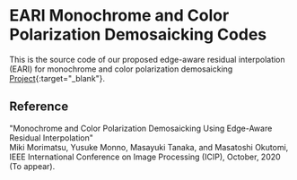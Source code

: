 # EARI Monochrome and Color Polarization Demosaicking Codes
This is the source code of our proposed edge-aware residual interpolation (EARI) for monochrome and color polarization demosaicking [Project](http://www.ok.sc.e.titech.ac.jp/res/PolarDem/index.html){:target="_blank"}.

## Reference
"Monochrome and Color Polarization Demosaicking Using Edge-Aware Residual Interpolation"<br>
Miki Morimatsu, Yusuke Monno, Masayuki Tanaka, and Masatoshi Okutomi,<br>
IEEE International Conference on Image Processing (ICIP), October, 2020 (To appear).
